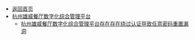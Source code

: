 - [返回首页](/)
- [杭州雄威餐厅数字化综合管理平台](杭州雄威餐厅数字化综合管理平台/)
  - [杭州雄威餐厅数字化综合管理平台存在存在绕过认证导致任意密码重置漏洞](杭州雄威餐厅数字化综合管理平台/杭州雄威餐厅数字化综合管理平台存在存在绕过认证导致任意密码重置漏洞.md)
